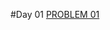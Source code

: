 #Day 01
<a href="https://www.codingninjas.com/studio/problems/majority-element_842495?topList=striver-sde-sheet-problems&problemListRedirection=true"> PROBLEM 01 </a>
